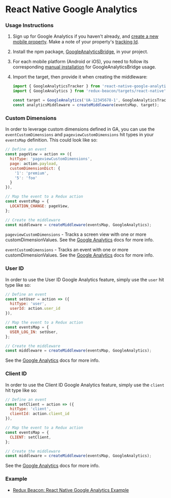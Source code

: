 # React Native Google Analytics

### Usage Instructions

1. Sign up for Google Analytics if you haven't already, and
   [create a new mobile property](https://support.google.com/analytics/answer/2587086#GA). Make
   a note of your property's
   [tracking Id](https://support.google.com/analytics/answer/1008080).

2. Install the npm package,
   [GoogleAnalyticsBridge](https://www.npmjs.com/package/react-native-google-analytics-bridge),
   in your project.

3. For each mobile platform (Android or iOS), you need to follow
   its corresponding [manual installation](https://github.com/idehub/react-native-google-analytics-bridge/wiki/Manual-installation)
   for GoogleAnalyticsBridge usage.

4. Import the target, then provide it when creating the middleware:

   ```js
   import { GoogleAnalyticsTracker } from 'react-native-google-analytics-bridge';
   import { GoogleAnalytics } from 'redux-beacon/targets/react-native';

   const target = GoogleAnalytics('UA-12345678-1', GoogleAnalyticsTracker);
   const analyticsMiddleware = createMiddleware(eventsMap, target);
   ```

### Custom Dimensions

In order to leverage custom dimensions defined in GA, you can use the `eventCustomDimensions` and `pageviewCustomDimensions` hit types in your `eventsMap` definition. This could look like so:

  ```js
  // Define an event
  const pageView = action => ({
    hitType: 'pageviewCustomDimensions',
    page: action.payload,
    customDimensionDict: {
      '1': 'premium',
      '5': 'foo'
    }
  }),

  // Map the event to a Redux action
  const eventsMap = {
    LOCATION_CHANGE: pageView,
  };

  // Create the middleware
  const middleware = createMiddleware(eventsMap, GoogleAnalytics);
  ```
`pageviewCustomDimensions` - Tracks a screen view with one or more customDimensionValues. See the [Google Analytics](https://developers.google.com/analytics/devguides/collection/ios/v3/customdimsmets) docs for more info.

`eventCustomDimensions` - Tracks an event with one or more customDimensionValues. See the [Google Analytics](https://developers.google.com/analytics/devguides/collection/ios/v3/customdimsmets) docs for more info.

### User ID

In order to use the User ID Google Analytics feature, simply use the `user` hit type like so:

  ```js
  // Define an event
  const setUser = action => ({
    hitType: 'user',
    userId: action.user_id
  }),

  // Map the event to a Redux action
  const eventsMap = {
    USER_LOG_IN: setUser,
  };

  // Create the middleware
  const middleware = createMiddleware(eventsMap, GoogleAnalytics);
  ```

See the [Google Analytics](https://developers.google.com/analytics/devguides/collection/ios/v3/user-id) docs for more info.

### Client ID

In order to use the Client ID Google Analytics feature, simply use the `client` hit type like so:

  ```js
  // Define an event
  const setClient = action => ({
    hitType: 'client',
    clientId: action.client_id
  }),

  // Map the event to a Redux action
  const eventsMap = {
    CLIENT: setClient,
  };

  // Create the middleware
  const middleware = createMiddleware(eventsMap, GoogleAnalytics);
  ```

See the [Google Analytics](https://developers.google.com/analytics/devguides/collection/analyticsjs/field-reference#clientId) docs for more info.

### Example
  * [Redux Beacon: React Native Google Analytics Example](https://github.com/johannalee/react-native-redux-example)
